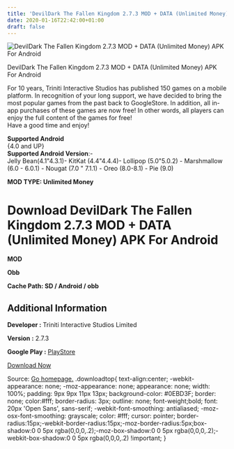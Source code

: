 ```yaml
---
title: 'DevilDark The Fallen Kingdom 2.7.3 MOD + DATA (Unlimited Money) APK For Android'
date: 2020-01-16T22:42:00+01:00
draft: false
---
```


![DevilDark The Fallen Kingdom 2.7.3 MOD + DATA (Unlimited Money) APK For Android](https://i2.wp.com/apkhome.net/wp-content/uploads/2020/01/DevilDark-The-Fallen-Kingdom-2.7.3-MOD-DATA-Unlimited-Money-1.png "DevilDark The Fallen Kingdom 2.7.3 MOD + DATA (Unlimited Money) APK For Android")

  

DevilDark The Fallen Kingdom 2.7.3 MOD + DATA (Unlimited Money) APK For Android

For 10 years, Triniti Interactive Studios has published 150 games on a mobile platform. In recognition of your long support, we have decided to bring the most popular games from the past back to GoogleStore. In addition, all in-app purchases of these games are now free! In other words, all players can enjoy the full content of the games for free!  
Have a good time and enjoy!

**Supported Android**  
{4.0 and UP}  
**Supported Android Version**:-  
Jelly Bean(4.1"4.3.1)- KitKat (4.4"4.4.4)- Lollipop (5.0"5.0.2) - Marshmallow (6.0 - 6.0.1) - Nougat (7.0 " 7.1.1) - Oreo (8.0-8.1) - Pie (9.0)

**MOD TYPE: Unlimited Money**

Download DevilDark The Fallen Kingdom 2.7.3 MOD + DATA (Unlimited Money) APK For Android
========================================================================================

**MOD**

**Obb**

**Cache Path: SD / Android / obb**

Additional Information
----------------------

**Developer :** Triniti Interactive Studios Limited

**Version :** 2.7.3

**Google Play :** [PlayStore](https://play.google.com/store/apps/details?id=com.trinitigame.android.devildark&hl=ru)

  

[Download Now](https://store4app.co/post/devildark-the-fallen-kingdom-2-7-3-mod-data-unlimited-money-apk-for-android_1579199568)

  
Source: [Go homepage.](https://store4app.co/post/devildark-the-fallen-kingdom-2-7-3-mod-data-unlimited-money-apk-for-android_1579199568) .downloadtop{ text-align:center; -webkit-appearance: none; -moz-appearance: none; appearance: none; width: 100%; padding: 9px 9px 11px 13px; background-color: #0EBD3F; border: none; color:#fff; border-radius: 3px; outline: none; font-weight;bold; font: 20px 'Open Sans', sans-serif; -webkit-font-smoothing: antialiased; -moz-osx-font-smoothing: grayscale; color: #fff; cursor: pointer; border-radius:15px;-webkit-border-radius:15px;-moz-border-radius:5px;box-shadow:0 0 5px rgba(0,0,0,.2);-moz-box-shadow:0 0 5px rgba(0,0,0,.2);-webkit-box-shadow:0 0 5px rgba(0,0,0,.2) !important; }
